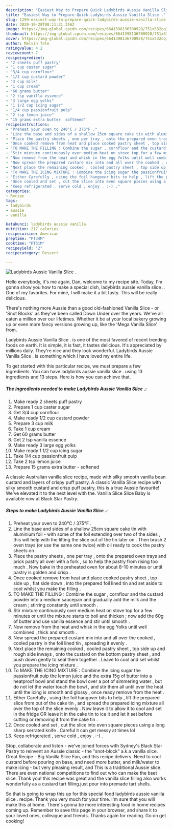 ```yaml
---
description: "Easiest Way to Prepare Quick Ladybirds Aussie Vanilla Slice ."
title: "Easiest Way to Prepare Quick Ladybirds Aussie Vanilla Slice ."
slug: 1299-easiest-way-to-prepare-quick-ladybirds-aussie-vanilla-slice
date: 2020-10-28T08:11:31.356Z
image: https://img-global.cpcdn.com/recipes/6641398136700928/751x532cq70/ladybirds-aussie-vanilla-slice-recipe-main-photo.jpg
thumbnail: https://img-global.cpcdn.com/recipes/6641398136700928/751x532cq70/ladybirds-aussie-vanilla-slice-recipe-main-photo.jpg
cover: https://img-global.cpcdn.com/recipes/6641398136700928/751x532cq70/ladybirds-aussie-vanilla-slice-recipe-main-photo.jpg
author: Melvin Tate
ratingvalue: 4.2
reviewcount: 7
recipeingredient:
- "2 sheets puff pastry"
- "1 cup caster sugar"
- "3/4 cup cornflour"
- "1/2 cup custard powder"
- "3 cup milk"
- "1 cup cream"
- "60 grams butter"
- "2 tsp vanilla essence"
- "3 large egg yolks"
- "1 1/2 cup icing sugar"
- "1/4 cup passionfruit pulp"
- "2 tsp lemon juice"
- "15 grams extra butter  softened"
recipeinstructions:
- "Preheat your oven to 240°C / 375°F ."
- "Line the base and sides of a shallow 25cm square cake tin with aluminium foil - with some of the foil extending over two of the sides , this will help with the lifting the slice out of the tin later on . Then brush 2 oven trays (or use the same one twice) with oil ready to cook the pastry sheets on ."
- "Place the pastry sheets , one per tray , onto the prepared oven trays and prick pastry all over with a fork , so to help the pastry from rising too much . Now bake in the preheated oven for about 8-10 minutes or until pastry is golden and crisp ."
- "Once cooked remove from heat and place cooked pastry sheet , top side up , flat side down , into the prepared foil lined tin and set aside to cool whilst you make the filling ."
- "TO MAKE THE FILLING : Combine the sugar , cornflour and the custard powder into a medium saucepan and gradually add the milk and the cream ; stirring constantly until smooth ."
- "Stir mixture continuously over medium heat on stove top for a few minutes or until the mixture starts to boil and thicken ; now add the 60g of butter and use vanilla essence and stir until smooth ."
- "Now remove from the heat and whisk in the egg Yolks until well combined , thick and smooth ."
- "Now spread the prepared custard mix into and all over the cooked , cooled pastry in the foil lined tin , spreading it evenly ."
- "Next place the remaining cooked , cooled pastry sheet , top side up and rough side inways , onto the custard on the bottom pastry sheet , and push down gently to seal them together . Leave to cool and set whilst you prepare the icing mixture ."
- "To MAKE THE ICING MIXTURE : Combine the icing sugar the passionfruit pulp the lemon juice and the extra 15g of butter into a heatproof bowl and stand the bowl over a pot of simmering water , but do not let the water touch the bowl , and stir them all until over the heat until the icing is smooth and glossy , once ready remove from the heat ."
- "Either Carefully , using the foil hangover bits to help , lift the prepared slice from out of the cake tin , and spread the prepared icing mixture all over the top of the slice evenly . Now leave it to allow it to cool and set in the fridge OR leave it in the cake tin to ice it and let it set before cutting or removing it from the cake tin ."
- "Once cooled and set , cut the slice into even square pieces using a long sharp serrated knife . Careful it can get messy at times lol"
- "Keep refrigerated , serve cold , enjoy . :-) ."
categories:
- Recipe
tags:
- ladybirds
- aussie
- vanilla

katakunci: ladybirds aussie vanilla 
nutrition: 217 calories
recipecuisine: American
preptime: "PT34M"
cooktime: "PT31M"
recipeyield: "2"
recipecategory: Dessert

---
```



![Ladybirds Aussie Vanilla Slice .](https://img-global.cpcdn.com/recipes/6641398136700928/751x532cq70/ladybirds-aussie-vanilla-slice-recipe-main-photo.jpg)

Hello everybody, it's me again, Dan, welcome to my recipe site. Today, I'm gonna show you how to make a special dish, ladybirds aussie vanilla slice .. One of my favorites. For mine, I will make it a bit tasty. This will be really delicious.

There&#39;s nothing more Aussie than a good old-fashioned Vanilla Slice - or &#39;Snot Blocks&#39; as they&#39;ve been called Down Under over the years. We&#39;ve all eaten a million over our lifetimes. Whether it be at your local bakery growing up or even more fancy versions growing up, like the &#39;Mega Vanilla Slice&#39; from.

Ladybirds Aussie Vanilla Slice . is one of the most favored of recent trending foods on earth. It is simple, it is fast, it tastes delicious. It's appreciated by millions daily. They're nice and they look wonderful. Ladybirds Aussie Vanilla Slice . is something which I have loved my entire life.


To get started with this particular recipe, we must prepare a few ingredients. You can have ladybirds aussie vanilla slice . using 13 ingredients and 13 steps. Here is how you can achieve that.

<!--inarticleads1-->

##### The ingredients needed to make Ladybirds Aussie Vanilla Slice .:

1. Make ready 2 sheets puff pastry
1. Prepare 1 cup caster sugar
1. Get 3/4 cup cornflour
1. Make ready 1/2 cup custard powder
1. Prepare 3 cup milk
1. Take 1 cup cream
1. Get 60 grams butter
1. Get 2 tsp vanilla essence
1. Make ready 3 large egg yolks
1. Make ready 1 1/2 cup icing sugar
1. Take 1/4 cup passionfruit pulp
1. Take 2 tsp lemon juice
1. Prepare 15 grams extra butter - softened


A classic Australian vanilla slice recipe, made with silky smooth vanilla bean custard and layers of crispy puff pastry. A classic Vanilla Slice recipe with silky smooth custard and crisp puff pastry, this is a true Aussie favourite! We&#39;ve elevated it to the next level with the. Vanilla Slice Slice Baby is available now at Black Star Pastry. 

<!--inarticleads2-->

##### Steps to make Ladybirds Aussie Vanilla Slice .:

1. Preheat your oven to 240°C / 375°F .
1. Line the base and sides of a shallow 25cm square cake tin with aluminium foil - with some of the foil extending over two of the sides , this will help with the lifting the slice out of the tin later on . Then brush 2 oven trays (or use the same one twice) with oil ready to cook the pastry sheets on .
1. Place the pastry sheets , one per tray , onto the prepared oven trays and prick pastry all over with a fork , so to help the pastry from rising too much . Now bake in the preheated oven for about 8-10 minutes or until pastry is golden and crisp .
1. Once cooked remove from heat and place cooked pastry sheet , top side up , flat side down , into the prepared foil lined tin and set aside to cool whilst you make the filling .
1. TO MAKE THE FILLING : Combine the sugar , cornflour and the custard powder into a medium saucepan and gradually add the milk and the cream ; stirring constantly until smooth .
1. Stir mixture continuously over medium heat on stove top for a few minutes or until the mixture starts to boil and thicken ; now add the 60g of butter and use vanilla essence and stir until smooth .
1. Now remove from the heat and whisk in the egg Yolks until well combined , thick and smooth .
1. Now spread the prepared custard mix into and all over the cooked , cooled pastry in the foil lined tin , spreading it evenly .
1. Next place the remaining cooked , cooled pastry sheet , top side up and rough side inways , onto the custard on the bottom pastry sheet , and push down gently to seal them together . Leave to cool and set whilst you prepare the icing mixture .
1. To MAKE THE ICING MIXTURE : Combine the icing sugar the passionfruit pulp the lemon juice and the extra 15g of butter into a heatproof bowl and stand the bowl over a pot of simmering water , but do not let the water touch the bowl , and stir them all until over the heat until the icing is smooth and glossy , once ready remove from the heat .
1. Either Carefully , using the foil hangover bits to help , lift the prepared slice from out of the cake tin , and spread the prepared icing mixture all over the top of the slice evenly . Now leave it to allow it to cool and set in the fridge OR leave it in the cake tin to ice it and let it set before cutting or removing it from the cake tin .
1. Once cooled and set , cut the slice into even square pieces using a long sharp serrated knife . Careful it can get messy at times lol
1. Keep refrigerated , serve cold , enjoy . :-) .


Stop, collaborate and listen - we&#39;ve joined forces with Sydney&#39;s Black Star Pastry to reinvent an Aussie classic - the &#34;snot-block&#34; a.k.a vanilla slice. Great Recipe - Big Vanilla Slice Fan, and this recipe delivers. Need to cool custard before pouring on base, and need more butter, and milk/water to make icing - but very pleasing result, and This is a traditional Aussie slice. There are even national competitions to find out who can make the bset slice. Thank you! this recipe was great and the vanilla slice filling also works wonderfully as a custard tart filling.just pour into premade tart shells. 

So that is going to wrap this up for this special food ladybirds aussie vanilla slice . recipe. Thank you very much for your time. I'm sure that you will make this at home. There's gonna be more interesting food in home recipes coming up. Remember to save this page in your browser, and share it to your loved ones, colleague and friends. Thanks again for reading. Go on get cooking!
